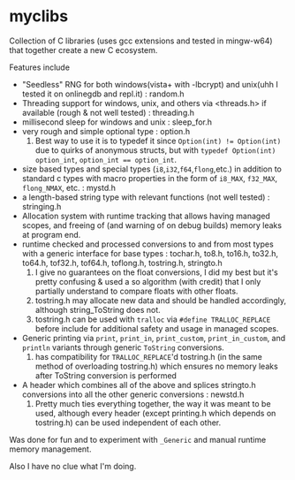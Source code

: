 # myclibs

Collection of C libraries (uses gcc extensions and tested in mingw-w64) that together create a new C ecosystem.

Features include
 - "Seedless" RNG for both windows(vista+ with -lbcrypt) and unix(uhh I tested it on onlinegdb and repl.it) : random.h
 - Threading support for windows, unix, and others via <threads.h> if available (rough & not well tested) : threading.h
 - millisecond sleep for windows and unix : sleep_for.h
 - very rough and simple optional type : option.h
    1) Best way to use it is to typedef it since `Option(int) != Option(int)` due to quirks of anonymous structs, 
    but with `typedef Option(int) option_int`, `option_int == option_int`.
 - size based types and special types (`i8`,`i32`,`f64`,`flong`,etc.) in addition to standard c types with
   macro properties in the form of `i8_MAX`, `f32_MAX`, `flong_NMAX`, etc. : mystd.h
 - a length-based string type with relevant functions (not well tested) : stringing.h
 - Allocation system with runtime tracking that allows having managed scopes, and freeing of (and warning of on debug builds)
   memory leaks at program end.
 - runtime checked and processed conversions to and from most types with a generic interface
   for base types : tochar.h, to8.h, to16.h, to32.h, to64.h, tof32.h, tof64.h, toflong.h, tostring.h, stringto.h
    1) I give no guarantees on the float conversions, I did my best but it's pretty confusing & used a so algorithm
       (with credit) that I only partially understand to compare floats with other floats.
    2) tostring.h may allocate new data and should be handled accordingly,
       although string_ToString does not.
    3) tostring.h can be used with `tralloc` via `#define TRALLOC_REPLACE` before include for
       additional safety and usage in managed scopes.
 - Generic printing via `print`, `print_in`, `print_custom`, `print_in_custom`, and `println` variants
   through generic `ToString` conversions.
    1) has compatibility for `TRALLOC_REPLACE`'d tostring.h (in the same method of overloading tostring.h)
       which ensures no memory leaks after ToString conversion is performed
 - A header which combines all of the above and splices stringto.h conversions into all the other generic conversions : newstd.h
    1) Pretty much ties everything together, the way it was meant to be used, although every
       header (except printing.h which depends on tostring.h) can be used independent of each other.
   
Was done for fun and to experiment with `_Generic` and manual runtime memory management.
   
Also I have no clue what I'm doing.
